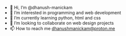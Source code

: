 - 👋 Hi, I’m @dhanush-manickam
- 👀 I’m interested in programming and web development
- 🌱 I’m currently learning python, html and css
- 💞️ I’m looking to collaborate on web design projects
- 📫 How to reach me dhanushmanickam@proton.me 

<!---
dhanush-manickam/dhanush-manickam is a ✨ special ✨ repository because its `README.md` (this file) appears on your GitHub profile.
You can click the Preview link to take a look at your changes.
--->
